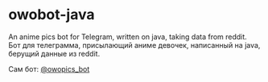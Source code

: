 # owobot-java

An anime pics bot for Telegram, written on java, taking data from reddit.   
Бот для телеграмма, присылающий аниме девочек, написанный на java, берущий данные из reddit.

Сам бот:  [@owopics_bot](https://t.me/owopics_bot)